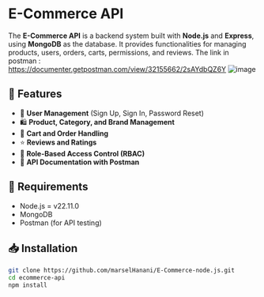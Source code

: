 # E-Commerce API

The **E-Commerce API** is a backend system built with **Node.js** and **Express**, using **MongoDB** as the database. It provides functionalities for managing products, users, orders, carts, permissions, and reviews.
The link in postman : https://documenter.getpostman.com/view/32155662/2sAYdbQZ6Y
![image](https://github.com/user-attachments/assets/f8cbd43b-48d9-49de-9e99-e415603504d5)
## 🚀 Features
- 🔐 **User Management** (Sign Up, Sign In, Password Reset)
- 🛍️ **Product, Category, and Brand Management**
- 🛒 **Cart and Order Handling**
- ⭐ **Reviews and Ratings**
- 🔑 **Role-Based Access Control (RBAC)**
- 📡 **API Documentation with Postman**

## 📌 Requirements
- Node.js = v22.11.0
- MongoDB
- Postman (for API testing)

## 📥 Installation
```bash
git clone https://github.com/marselHanani/E-Commerce-node.js.git
cd ecommerce-api
npm install


